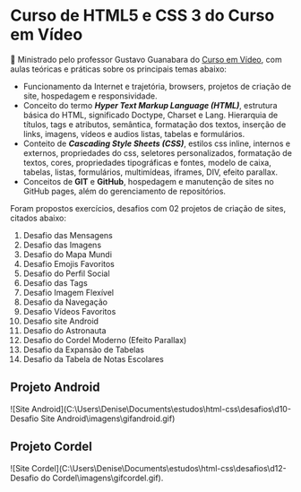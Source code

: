 # Curso de HTML5 e CSS 3 do Curso em Vídeo

:blue_book: Ministrado pelo professor Gustavo Guanabara do [Curso em Vídeo](https://www.cursoemvideo.com/), com aulas teóricas e práticas sobre os principais temas abaixo:

- Funcionamento da Internet e trajetória, browsers, projetos de criação de site, hospedagem e responsividade.
- Conceito do termo ***Hyper Text Markup Language (HTML)***, estrutura básica do HTML, significado Doctype, Charset e Lang. Hierarquia de títulos, tags e atributos, semântica, formatação dos textos, inserção de links, imagens, vídeos e audios listas, tabelas e formulários.
- Conteito de ***Cascading Style Sheets (CSS)***, estilos css inline, internos e externos, propriedades do css, seletores personalizados, formatação de textos, cores, propriedades tipográficas e fontes, modelo de caixa, tabelas, listas, formulários, multimídeas, iframes, DIV, efeito parallax.
- Conceitos de **GIT** e **GitHub**, hospedagem e manutenção de sites no GitHub pages, além do  gerenciamento de repositórios.

 Foram propostos exercícios, desafios com 02 projetos de criação de sites, citados abaixo:

1. Desafio das Mensagens
2. Desafio das Imagens
3. Desafio do Mapa Mundi
4. Desafio Emojis Favoritos
5. Desafio do Perfil Social
6. Desafio das Tags
7. Desafio Imagem Flexível
8. Desafio da Navegação
9. Desafio Vídeos Favoritos
10. Desafio site Android
11. Desafio do Astronauta
12. Desafio do Cordel Moderno (Efeito Parallax)
13. Desafio da Expansão de Tabelas 
14. Desafio da Tabela de Notas Escolares

## Projeto Android

![Site Android](C:\Users\Denise\Documents\estudos\html-css\desafios\d10-Desafio Site Android\imagens\gifandroid.gif)

## Projeto Cordel

![Site Cordel](C:\Users\Denise\Documents\estudos\html-css\desafios\d12-Desafio do Cordel\imagens\gifcordel.gif).
